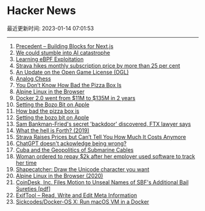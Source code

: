 # Hacker News

最近更新时间: 2023-01-14 07:01:53

--- 
1. [Precedent – Building Blocks for Next.js](https://precedent.vercel.app/) 
2. [We could stumble into AI catastrophe](https://www.cold-takes.com/how-we-could-stumble-into-ai-catastrophe/) 
3. [Learning eBPF Exploitation](https://stdnoerr.github.io/writeup/2022/08/21/eBPF-exploitation-(ft.-D-3CTF-d3bpf).html) 
4. [Strava hikes monthly subscription price by more than 25 per cent](https://www.bikeradar.com/news/strava-hikes-monthly-subscription-cost-by-more-than-25-per-cent/) 
5. [An Update on the Open Game License (OGL)](https://www.dndbeyond.com/posts/1423-an-update-on-the-open-game-license-ogl) 
6. [Analog Chess](https://github.com/ehulinsky/AnalogChess/blob/main/README.md) 
7. [You Don’t Know How Bad the Pizza Box Is](https://www.theatlantic.com/technology/archive/2023/01/pizza-delivery-box-design-soggy/672712/) 
8. [Alpine Linux in the Browser](https://bellard.org/jslinux/vm.html?url=alpine-x86.cfg&mem=192) 
9. [Docker 2.0 went from $11M to $135M in 2 years](https://sacra.com/p/docker-plg-pivot/) 
10. [Setting the Bozo Bit on Apple](https://blog.metaobject.com/2023/01/setting-bozo-bit-on-apple.html) 
11. [How bad the pizza box is](https://www.theatlantic.com/technology/archive/2023/01/pizza-delivery-box-design-soggy/672712/) 
12. [Setting the bozo bit on Apple](https://blog.metaobject.com/2023/01/setting-bozo-bit-on-apple.html) 
13. [Sam Bankman-Fried's secret 'backdoor' discovered, FTX lawyer says](https://www.businessinsider.com/sam-bankman-fried-secret-backdoor-worth-65-billion-court-hears-2023-1) 
14. [What the hell is Forth? (2019)](https://blog.information-superhighway.net/what-the-hell-is-forth) 
15. [Strava Raises Prices but Can’t Tell You How Much It Costs Anymore](https://www.dcrainmaker.com/2023/01/strava-raises-prices-doubling.html) 
16. [ChatGPT doesn't ackowledge being wrong?](https://news.ycombinator.com/item?id=34373911) 
17. [Cuba and the Geopolitics of Submarine Cables](https://www.kentik.com/blog/cuba-and-the-geopolitics-of-submarine-cables/) 
18. [Woman ordered to repay $2k after her employer used software to track her time](https://www.npr.org/2023/01/13/1148985075/time-tracking-software-canadian-woman-reach-cpa-court) 
19. [Shapecatcher: Draw the Unicode character you want](https://shapecatcher.com/) 
20. [Alpine Linux in the Browser (2020)](https://bellard.org/jslinux/vm.html?url=alpine-x86.cfg&mem=192) 
21. [CoinDesk, Inc. Files Motion to Unseal Names of SBF's Additional Bail Sureties [pdf]](https://ia801508.us.archive.org/25/items/gov.uscourts.nysd.590940/gov.uscourts.nysd.590940.43.0.pdf) 
22. [ExifTool – Read, Write and Edit Meta Information](https://exiftool.org/) 
23. [Sickcodes/Docker-OS X: Run macOS VM in a Docker](https://github.com/sickcodes/Docker-OSX) 
